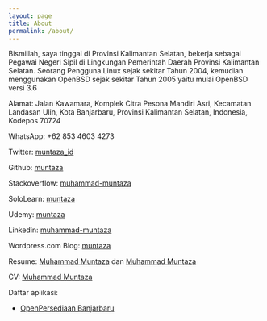 ```yaml
---
layout: page
title: About
permalink: /about/
---
```



Bismillah, saya tinggal di Provinsi Kalimantan Selatan, bekerja sebagai Pegawai Negeri Sipil di Lingkungan Pemerintah Daerah Provinsi Kalimantan Selatan. Seorang Pengguna Linux sejak sekitar Tahun 2004, kemudian menggunakan OpenBSD sejak sekitar Tahun 2005 yaitu mulai OpenBSD versi 3.6

Alamat: Jalan Kawamara, Komplek Citra Pesona Mandiri Asri, Kecamatan Landasan Ulin, Kota Banjarbaru, Provinsi Kalimantan Selatan, Indonesia, Kodepos 70724

WhatsApp: +62 853 4603 4273

Twitter: [muntaza_id](https://twitter.com/muntaza_id)

Github: [muntaza](https://github.com/muntaza)

Stackoverflow: [muhammad-muntaza](https://stackoverflow.com/users/8084062/muhammad-muntaza)

SoloLearn: [muntaza](https://www.sololearn.com/Profile/1081806)

Udemy: [muntaza](https://www.udemy.com/user/muhammad-muntaza/)

Linkedin: [muhammad-muntaza](https://www.linkedin.com/in/muhammad-muntaza/)

Wordpress.com Blog: [muntaza](https://muntaza.wordpress.com)

Resume: [Muhammad Muntaza](/assets/Muhammad_Muntaza.pdf) dan [Muhammad Muntaza](/assets/Profile.pdf)

CV: [Muhammad Muntaza](https://stackoverflow.com/cv/muhammad_muntaza)

Daftar aplikasi:
- <a href="https://persediaan.banjarbarukota.go.id/">OpenPersediaan Banjarbaru</a><br>

